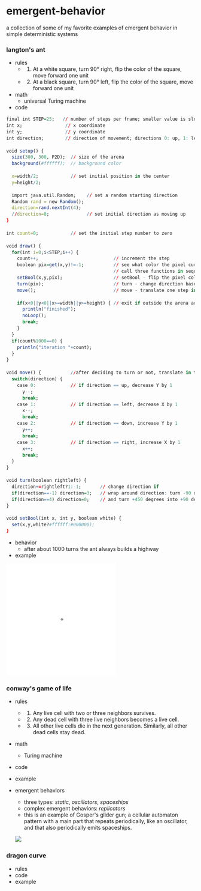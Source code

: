 # emergent-behavior

a collection of some of my favorite examples of emergent behavior in simple deterministic systems

### langton's ant
* rules
  * 1. At a white square, turn 90° right, flip the color of the square, move forward one unit
  * 2. At a black square, turn 90° left, flip the color of the square, move forward one unit
* math
  * universal Turing machine
* code
``` R
final int STEP=25;   // number of steps per frame; smaller value is slower
int x;                // x coordinate
int y;                // y coordinate
int direction;        // direction of movement; directions 0: up, 1: left, 2: down: 3: right
 
void setup() {
  size(300, 300, P2D);  // size of the arena 
  background(#ffffff);  // background color
  
  x=width/2;            // set initial position in the center
  y=height/2;
  
  import java.util.Random;    // set a random starting direction
  Random rand = new Random();
  direction=rand.nextInt(4);
  //direction=0;              // set initial direction as moving up
}
 
int count=0;            // set the initial step number to zero
 
void draw() {
  for(int i=0;i<STEP;i++) {
    count++;                            // increment the step
    boolean pix=get(x,y)!=-1;           // see what color the pixel currently is
                                        // call three functions in sequence:
    setBool(x,y,pix);                   // setBool - flip the pixel color
    turn(pix);                          // turn - change direction based on the pixel color (left if black, right if white)
    move();                             // move - translate one step in the current direction
 
    if(x<0||y<0||x>=width||y>=height) { // exit if outside the arena area
      println("finished");
      noLoop();
      break;
    }
  }
  if(count%1000==0) {
    println("iteration "+count);
  }
}
 
void move() {           //after deciding to turn or not, translate in the correct direction by iterating the x, y values
  switch(direction) {
    case 0:             // if direction == up, decrease Y by 1
      y--;
      break;            
    case 1:             // if direction == left, decrease X by 1
      x--;
      break;
    case 2:             // if direction == down, increase Y by 1
      y++;
      break;
    case 3:             // if direction == right, increase X by 1
      x++;
      break;
  }
}
 
void turn(boolean rightleft) {
  direction+=rightleft?1:-1;       // change direction if 
  if(direction==-1) direction=3;   // wrap around direction: turn -90 degrees into +270
  if(direction==4) direction=0;    // and turn +450 degrees into +90 degrees
}
 
void setBool(int x, int y, boolean white) {
  set(x,y,white?#ffffff:#000000);
}
```
* behavior
   * after about 1000 turns the ant always builds a highway
* example

![](https://github.com/nickmmark/emergent-behavior/blob/master/Langtons_Ant/langton_ant_animated.gif)


### conway's game of life
* rules
  * 1. Any live cell with two or three neighbors survives.
  * 2. Any dead cell with three live neighbors becomes a live cell.
  * 3. All other live cells die in the next generation. Similarly, all other dead cells stay dead.
* math
  * Turing machine
* code
* example
* emergent behaviors
  * three types: *static*, *oscillators*, *spaceships*
  * complex emergent behaviors: *replicators*
  * this is an example of Gosper's glider gun; a cellular automaton pattern with a main part that repeats periodically, like an oscillator, and that also periodically emits spaceships.
  
  ![](https://upload.wikimedia.org/wikipedia/commons/e/e5/Gospers_glider_gun.gif)


### dragon curve
* rules
* code
* example


